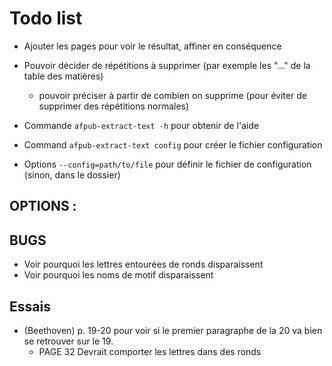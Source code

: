 # Todo list

* Ajouter les pages pour voir le résultat, affiner en conséquence
* Pouvoir décider de répétitions à supprimer (par exemple les "..." de la table des matières)
  - pouvoir préciser à partir de combien on supprime (pour éviter de supprimer des répétitions normales)

* Commande `afpub-extract-text -h` pour obtenir de l'aide
* Command  `afpub-extract-text config` pour créer le fichier configuration
* Options `--config=path/to/file` pour définir le fichier de configuration (sinon, dans le dossier)

## OPTIONS :


## BUGS

* Voir pourquoi les lettres entourées de ronds disparaissent
* Voir pourquoi les noms de motif disparaissent

## Essais

- (Beethoven) p. 19-20 pour voir si le premier paragraphe de la 20 va bien se retrouver sur le 19.
  - PAGE 32 Devrait comporter les lettres dans des ronds
